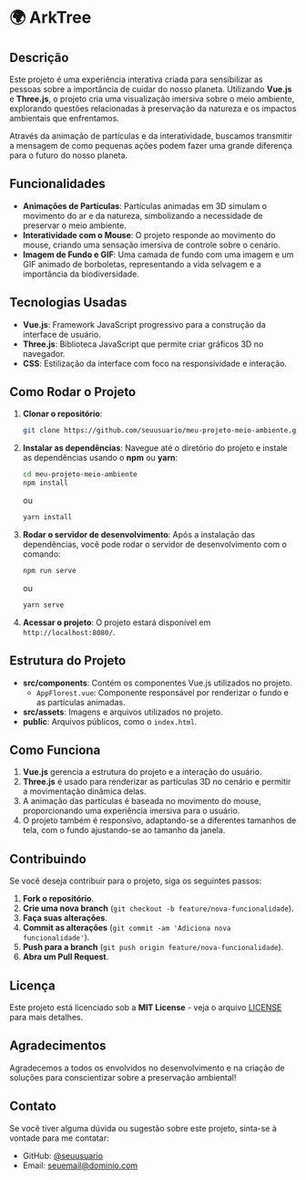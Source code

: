 # 🌍 ArkTree 

## Descrição

Este projeto é uma experiência interativa criada para sensibilizar as pessoas sobre a importância de cuidar do nosso planeta. Utilizando **Vue.js** e **Three.js**, o projeto cria uma visualização imersiva sobre o meio ambiente, explorando questões relacionadas à preservação da natureza e os impactos ambientais que enfrentamos.

Através da animação de partículas e da interatividade, buscamos transmitir a mensagem de como pequenas ações podem fazer uma grande diferença para o futuro do nosso planeta.

## Funcionalidades

- **Animações de Partículas**: Partículas animadas em 3D simulam o movimento do ar e da natureza, simbolizando a necessidade de preservar o meio ambiente.
- **Interatividade com o Mouse**: O projeto responde ao movimento do mouse, criando uma sensação imersiva de controle sobre o cenário.
- **Imagem de Fundo e GIF**: Uma camada de fundo com uma imagem e um GIF animado de borboletas, representando a vida selvagem e a importância da biodiversidade.

## Tecnologias Usadas

- **Vue.js**: Framework JavaScript progressivo para a construção da interface de usuário.
- **Three.js**: Biblioteca JavaScript que permite criar gráficos 3D no navegador.
- **CSS**: Estilização da interface com foco na responsividade e interação.

## Como Rodar o Projeto

1. **Clonar o repositório**:
    ```bash
    git clone https://github.com/seuusuario/meu-projeto-meio-ambiente.git
    ```

2. **Instalar as dependências**:
    Navegue até o diretório do projeto e instale as dependências usando o **npm** ou **yarn**:
    ```bash
    cd meu-projeto-meio-ambiente
    npm install
    ```
    ou
    ```bash
    yarn install
    ```

3. **Rodar o servidor de desenvolvimento**:
    Após a instalação das dependências, você pode rodar o servidor de desenvolvimento com o comando:
    ```bash
    npm run serve
    ```
    ou
    ```bash
    yarn serve
    ```

4. **Acessar o projeto**:
    O projeto estará disponível em `http://localhost:8080/`.

## Estrutura do Projeto

- **src/components**: Contém os componentes Vue.js utilizados no projeto.
  - `AppFlorest.vue`: Componente responsável por renderizar o fundo e as partículas animadas.
- **src/assets**: Imagens e arquivos utilizados no projeto.
- **public**: Arquivos públicos, como o `index.html`.

## Como Funciona

1. **Vue.js** gerencia a estrutura do projeto e a interação do usuário.
2. **Three.js** é usado para renderizar as partículas 3D no cenário e permitir a movimentação dinâmica delas.
3. A animação das partículas é baseada no movimento do mouse, proporcionando uma experiência imersiva para o usuário.
4. O projeto também é responsivo, adaptando-se a diferentes tamanhos de tela, com o fundo ajustando-se ao tamanho da janela.

## Contribuindo

Se você deseja contribuir para o projeto, siga os seguintes passos:

1. **Fork o repositório**.
2. **Crie uma nova branch** (`git checkout -b feature/nova-funcionalidade`).
3. **Faça suas alterações**.
4. **Commit as alterações** (`git commit -am 'Adiciona nova funcionalidade'`).
5. **Push para a branch** (`git push origin feature/nova-funcionalidade`).
6. **Abra um Pull Request**.

## Licença

Este projeto está licenciado sob a **MIT License** - veja o arquivo [LICENSE](LICENSE) para mais detalhes.

## Agradecimentos

Agradecemos a todos os envolvidos no desenvolvimento e na criação de soluções para conscientizar sobre a preservação ambiental!

## Contato

Se você tiver alguma dúvida ou sugestão sobre este projeto, sinta-se à vontade para me contatar:

- GitHub: [@seuusuario](https://github.com/seuusuario)
- Email: [seuemail@dominio.com](mailto:seuemail@dominio.com)
